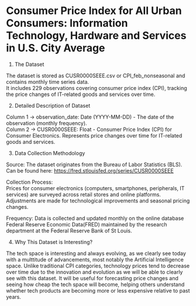 # Consumer Price Index for All Urban Consumers: Information Technology, Hardware and Services in U.S. City Average

1. The Dataset

The dataset is stored as CUSR0000SEEE.csv or CPI_feb_nonseasonal and contains monthly time series data.  
It includes 229 observations covering consumer price index (CPI), tracking the price changes of IT-related goods and services over time.  
     
2. Detailed Description of Dataset

Column 1 -> observation_date: Date (YYYY-MM-DD) - The date of the observation (monthly frequency).  
Column 2 -> CUSR0000SEEE: Float - Consumer Price Index (CPI) for Consumer Electronics. Represents price changes over time for IT-related goods and services.

3. Data Collection Methodology

Source: The dataset originates from the Bureau of Labor Statistics (BLS). 
Can be found here: https://fred.stlouisfed.org/series/CUSR0000SEEE

Collection Process:  
Prices for consumer electronics (computers, smartphones, peripherals, IT services) are surveyed across retail stores and online platforms.  
Adjustments are made for technological improvements and seasonal pricing changes.

Frequency: Data is collected and updated monthly on the online database Federal Reserve Economic Data(FRED) maintained by the research department at the Federal Reserve Bank of St Louis.

4. Why This Dataset is Interesting?
   
The tech space is interesting and always evolving, as we clearly see today with a multtitude of advancements, most notably the Artificial Intelligence space.
Unlike traditional CPI categories, technology prices tend to decrease over time due to the innovation and evolution as we will be able to clearly see with this dataset.
It will be useful for forecasting price changes and seeing how cheap the tech space will become, helping others understand whether tech products are becoming more or less expensive relative to past years.


